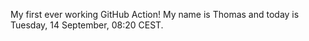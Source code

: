 My first ever working GitHub Action!
My name is Thomas and today is Tuesday, 14 September, 08:20 CEST. 
